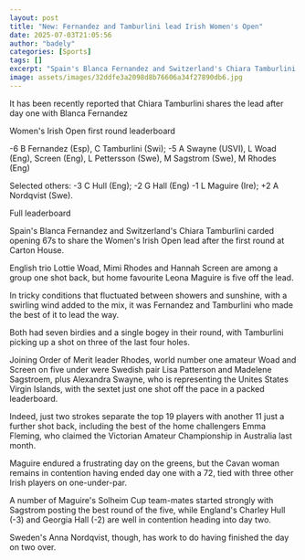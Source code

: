 ```yaml
---
layout: post
title: "New: Fernandez and Tamburlini lead Irish Women's Open"
date: 2025-07-03T21:05:56
author: "badely"
categories: [Sports]
tags: []
excerpt: "Spain's Blanca Fernandez and Switzerland's Chiara Tamburlini finish day one of the Women's Irish Open at Carton House on six-under-par to lead the way"
image: assets/images/32ddfe3a2098d8b76606a34f27890db6.jpg
---
```


It has been recently reported that Chiara Tamburlini shares the lead after day one with Blanca Fernandez

Women's Irish Open first round leaderboard

-6 B Fernandez (Esp), C Tamburlini (Swi); -5 A Swayne (USVI), L Woad (Eng), Screen (Eng), L Pettersson (Swe), M Sagstrom (Swe), M Rhodes (Eng)

Selected others: -3 C Hull (Eng); -2 G Hall (Eng) -1 L Maguire (Ire); +2 A Nordqvist (Swe).

Full leaderboard

Spain's Blanca Fernandez and Switzerland's Chiara Tamburlini carded opening 67s to share the Women's Irish Open lead after the first round at Carton House.

English trio Lottie Woad, Mimi Rhodes and Hannah Screen are among a group one shot back, but home favourite Leona Maguire is five off the lead.

In tricky conditions that fluctuated between showers and sunshine, with a swirling wind added to the mix, it was Fernandez and Tamburlini who made the best of it to lead the way.

Both had seven birdies and a single bogey in their round, with Tamburlini picking up a shot on three of the last four holes.

Joining Order of Merit leader Rhodes, world number one amateur Woad and Screen on five under were Swedish pair Lisa Patterson and Madelene Sagstroem, plus Alexandra Swayne, who is representing the Unites States Virgin Islands, with the sextet just one shot off the pace in a packed leaderboard.

Indeed, just two strokes separate the top 19 players with another 11 just a further shot back, including the best of the home challengers Emma Fleming, who claimed the Victorian Amateur Championship in Australia last month.

Maguire endured a frustrating day on the greens, but the Cavan woman remains in contention having ended day one with a 72, tied with three other Irish players on one-under-par.

A number of Maguire's Solheim Cup team-mates started strongly with Sagstrom posting the best round of the five, while England's Charley Hull (-3) and Georgia Hall (-2) are well in contention heading into day two.

Sweden's Anna Nordqvist, though, has work to do having finished the day on two over. 

